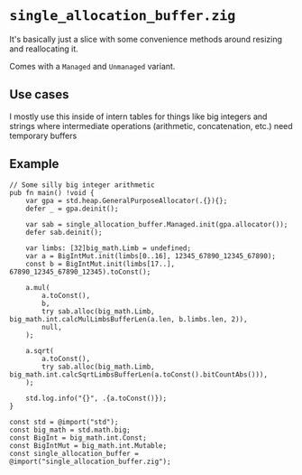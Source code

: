 # `single_allocation_buffer.zig`

It's basically just a slice with some convenience methods around resizing and reallocating it.

Comes with a `Managed` and `Unmanaged` variant.

## Use cases

I mostly use this inside of intern tables for things like big integers and strings where intermediate operations (arithmetic, concatenation, etc.) need temporary buffers

## Example

```zig
// Some silly big integer arithmetic
pub fn main() !void {
    var gpa = std.heap.GeneralPurposeAllocator(.{}){};
    defer _ = gpa.deinit();

    var sab = single_allocation_buffer.Managed.init(gpa.allocator());
    defer sab.deinit();

    var limbs: [32]big_math.Limb = undefined;
    var a = BigIntMut.init(limbs[0..16], 12345_67890_12345_67890);
    const b = BigIntMut.init(limbs[17..], 67890_12345_67890_12345).toConst();

    a.mul(
        a.toConst(),
        b,
        try sab.alloc(big_math.Limb, big_math.int.calcMulLimbsBufferLen(a.len, b.limbs.len, 2)),
        null,
    );

    a.sqrt(
        a.toConst(),
        try sab.alloc(big_math.Limb, big_math.int.calcSqrtLimbsBufferLen(a.toConst().bitCountAbs())),
    );

    std.log.info("{}", .{a.toConst()});
}

const std = @import("std");
const big_math = std.math.big;
const BigInt = big_math.int.Const;
const BigIntMut = big_math.int.Mutable;
const single_allocation_buffer = @import("single_allocation_buffer.zig");
```
